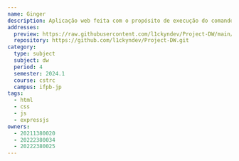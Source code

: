 ```yaml
---
name: Ginger
description: Aplicação web feita com o propósito de execução do comando Traceroute e descobertas DNS para qualquer IP da internet.
addresses:
  preview: https://raw.githubusercontent.com/l1ckyndev/Project-DW/main/preview.png
  repository: https://github.com/l1ckyndev/Project-DW.git
category:
  type: subject
  subject: dw
  period: 4
  semester: 2024.1
  course: cstrc
  campus: ifpb-jp
tags:
  - html
  - css
  - js
  - expressjs
owners:
  - 20211380020
  - 20222380034
  - 20222380025
---
```

